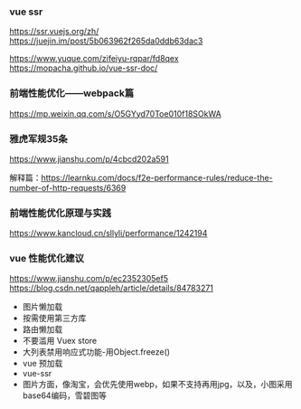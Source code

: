 ### vue ssr

https://ssr.vuejs.org/zh/
https://juejin.im/post/5b063962f265da0ddb63dac3

https://www.yuque.com/zifeiyu-rqpar/fd8qex
https://mopacha.github.io/vue-ssr-doc/

### 前端性能优化——webpack篇
https://mp.weixin.qq.com/s/O5GYyd70Toe010f18SOkWA

### 雅虎军规35条
https://www.jianshu.com/p/4cbcd202a591

解释篇：https://learnku.com/docs/f2e-performance-rules/reduce-the-number-of-http-requests/6369


### 前端性能优化原理与实践
https://www.kancloud.cn/sllyli/performance/1242194

### vue 性能优化建议
https://www.jianshu.com/p/ec2352305ef5
https://blog.csdn.net/qappleh/article/details/84783271

- 图片懒加载
- 按需使用第三方库
- 路由懒加载
- 不要滥用 Vuex store
- 大列表禁用响应式功能-用Object.freeze()
- vue 预加载
- vue-ssr
- 图片方面，像淘宝，会优先使用webp，如果不支持再用jpg，以及，小图采用base64编码，雪碧图等

